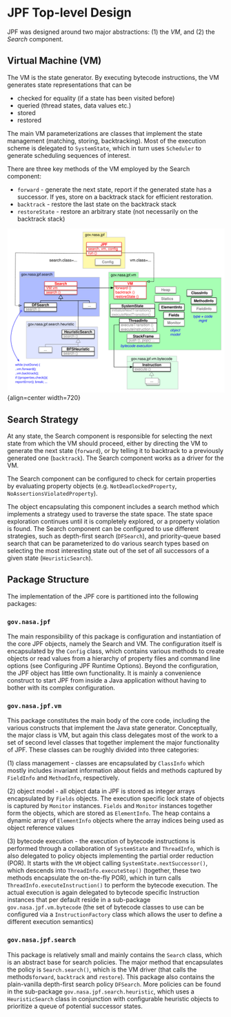 # JPF Top-level Design #

JPF was designed around two major abstractions: (1) the *VM*, and (2) the *Search* component.

## Virtual Machine (VM) ##

The VM is the state generator. By executing bytecode instructions, the VM generates state representations that can be

  * checked for equality (if a state has been visited before)
  * queried (thread states, data values etc.)
  * stored
  * restored

The main VM parameterizations are classes that implement the state management (matching, storing, backtracking). Most of the execution scheme is delegated to `SystemState`, which in turn uses `Scheduler`  to generate scheduling sequences of interest.

There are three key methods of the VM employed by the Search component:

  * `forward` - generate the next state, report if the generated state has a successor. If yes, store on a backtrack stack for efficient restoration.
  * `backtrack` - restore the last state on the backtrack stack
  * `restoreState` - restore an arbitrary state (not necessarily on the backtrack stack)

![Figure: JPF top-level design](../graphics/jpf-abstractions.svg){align=center width=720}

## Search Strategy ##

At any state, the Search component is responsible for selecting the next state from which the VM should proceed, either by directing the VM to generate the next state (`forward`), or by telling it to backtrack to a previously generated one (`backtrack`). The Search component works as a driver for the VM.

The Search component can be configured to check for certain properties by evaluating property objects (e.g. `NotDeadlockedProperty`, `NoAssertionsViolatedProperty`).

The object encapsulating this component includes a search method which implements a strategy used to traverse the state space. The state space exploration continues until it is completely explored, or a property violation is found.
 The Search component can be configured to use different strategies, such as depth-first search (`DFSearch`), and priority-queue based search that can be parameterized to do various search types based on selecting the most interesting state out of the set of all successors of a given state (`HeuristicSearch`).

## Package Structure ##

The implementation of the JPF core is partitioned into the following packages:

### `gov.nasa.jpf` ###
The main responsibility of this package is configuration and instantiation of the core JPF objects, namely the Search and VM. The configuration itself is encapsulated by the `Config` class, which contains various methods to create objects or read values from a hierarchy of property files and command line options (see Configuring JPF Runtime Options). Beyond the configuration, the JPF object has little own functionality. It is mainly a convenience construct to start JPF from inside a Java application without having to bother with its complex configuration.

### `gov.nasa.jpf.vm` ###
This package constitutes the main body of the core code, including the various constructs that implement the Java state generator. Conceptually, the major class is VM, but again this class delegates most of the work to a set of second level classes that together implement the major functionality of JPF. These classes can be roughly divided into three categories:

(1) class management - classes are encapsulated by `ClassInfo` which mostly includes invariant information about fields and methods captured by `FieldInfo` and `MethodInfo`, respectively.

(2) object model - all object data in JPF is stored as integer arrays encapsulated by `Fields` objects. The execution specific lock state of objects is captured by `Monitor` instances. `Fields` and `Monitor` instances together form the objects, which are stored as `ElementInfo`. The heap contains a dynamic array of `ElementInfo` objects where the array indices being used as object reference values

(3) bytecode execution - the execution of bytecode instructions is performed through a collaboration of `SystemState` and `ThreadInfo`, which is also delegated to policy objects implementing the partial order reduction (POR). It starts with the `VM` object calling `SystemState.nextSuccessor()`, which descends into `ThreadInfo.executeStep()` (together, these two methods encapsulate the on-the-fly POR), which in turn calls `ThreadInfo.executeInstruction()` to perform the bytecode execution.
The actual execution is again delegated to bytecode specific Instruction instances that per default reside in a sub-package `gov.nasa.jpf.vm.bytecode` (the set of bytecode classes to use can be configured via a `InstructionFactory` class which allows the user to define a different execution semantics)

### `gov.nasa.jpf.search` ### 
This package is relatively small and mainly contains the `Search` class, which is an abstract base for search policies. The major method that encapsulates the policy is `Search.search()`, which is the VM driver (that calls the methods`forward`, `backtrack` and `restore`). This package also contains the plain-vanilla depth-first search policy `DFSearch`.
More policies can be found in the sub-package `gov.nasa.jpf.search.heuristic`, which uses a `HeuristicSearch` class in conjunction with configurable heuristic objects to prioritize a queue of potential successor states.
